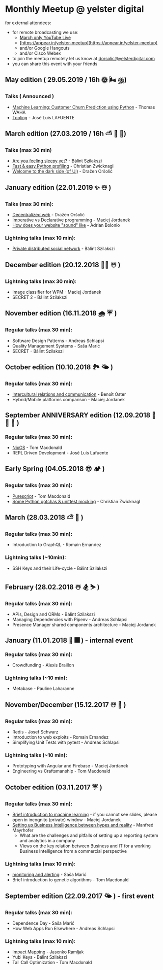 # Monthly Meetup @ yelster digital

for external attendees:

- for remote broadcasting we use:
  - [March only YouTube Live](https://youtu.be/10e-BvWVTdQ)
  - [https://appear.in/yelster-meetup](https://appear.in/yelster-meetup)
  - and/or Google Hangouts
  - and/or Cisco Webex
- to join the meetup remotely let us know at dorsolic@yelsterdigital.com
- you can share this event with your friends

## May edition ( 29.05.2019 / 16h 🌞 🌬 ⛈)

### Talks ( Announced )

- [Machine Learning: Customer Churn Prediction using Python]() - Thomas WAHA
- [Tooling]() - José Luis LAFUENTE

## March edition (27.03.2019 / 16h ⛅ 🌿 🌷)

### Talks (max 30 min)

- [Are you feeling sleepy yet?](https://slides.com/szbalint/are-you-feeling-sleepy-yet/) - Bálint Szilakszi
- [Fast & easy Python profiling](https://github.com/yelsterdigital/monthly-meetup/blob/master/pdfs/2019_March/Fast-and-easy-Python-Profiling.pdf) - Christian Zwicknagl
- [Welcome to the dark side (of UI)](https://slides.com/glava11/darkside/) - Dražen Oršolić

## January edition (22.01.2019 ✨ ☃️ )

### Talks (max 30 min):

- [Decentralized web](https://slides.com/glava11/decentralizedweb/live#/) - Dražen Oršolić
- [Imperative vs Declarative programming](https://slides.com/maciejjordanek/imperative-vs-declarative-programming/fullscreen) - Maciej Jordanek
- [How does your website "sound" like](https://speakerdeck.com/bolonio/how-does-your-website-sound-like) - Adrian Bolonio

### Lightning talks (max 10 min):

- [Private distributed social network](https://fediverse.network/) - Bálint Szilakszi

## December edition (20.12.2018 🎅🏾 ☃️ )

### Lightning talks (max 30 min):

- Image classifier for WPM - Maciej Jordanek
- SECRET 2 - Bálint Szilakszi

## November edition (16.11.2018 🌧 ☔️ )

### Regular talks (max 30 min):

- Software Design Patterns - Andreas Schlapsi
- Quality Management Systems - Saša Marić
- SECRET - Bálint Szilakszi

## October edition (10.10.2018 🏞 🌤 )

### Regular talks (max 30 min):

- [Intercultural relations and communication](https://docs.google.com/presentation/d/10LWMO1NdYwpAAK3NY7xFwi-LIWvs5jXmJfOiYyqr96U/edit?usp=sharing) - Benoît Oster
- Hybrid/Mobile platforms comparison - Maciej Jordanek

## September ANNIVERSARY edition (12.09.2018 🚀 🎊 🎂 )

### Regular talks (max 30 min):

- [NixOS](https://docs.google.com/presentation/d/1oaLeZ83ug8pHORV6jeC7dgKqPRspBt4PKhBvJMxRO8w/edit#slide=id.p1) - Tom Macdonald
- REPL Driven Development - José Luis Lafuente

## Early Spring (04.05.2018 😎 🏕 )

### Regular talks (max 30 min):

- [Purescript](https://docs.google.com/presentation/d/1iCpu96uQpSfkOJs83J7Rx1kk9unw9BkIBi8TBJxubyw/edit?usp=sharing) - Tom Macdonald
- [Some Python gotchas & unittest mocking](https://drive.google.com/open?id=1hmKLwDSHUd0qxeU9EF8mn79ZFPpFo1e9_1C7Pg5B6yI) - Christian Zwicknagl

## March (28.03.2018 ⛅️ 🥚 )

### Regular talks (max 30 min):

- Introduction to GraphQL - Romain Ernandez

### Lightning talks (~10min):

- SSH Keys and their Life-cycle - Bálint Szilakszi

## February (28.02.2018 ☃️ 🏂 ⛷ )

### Regular talks (max 30 min):

- APIs, Design and ORMs - Bálint Szilakszi
- Managing Dependencies with Pipenv - Andreas Schlapsi
- Presence Manager shared components architecture - Maciej Jordanek

## January (11.01.2018 🎇 🎆 ) - internal event

### Regular talks (max 30 min):

- Crowdfunding - Alexis Braillon

### Lightning talks (~10 min):

- Metabase - Pauline Laharanne

## November/December (15.12.2017 ☃️ 🎄 )

### Regular talks (max 30 min):

- Redis - Josef Schwarz
- Introduction to web exploits - Romain Ernandez
- Simplifying Unit Tests with pytest - Andreas Schlapsi

### Lightning talks (~10 min):

- Prototyping with Angular and Firebase - Maciej Jordanek
- Engineering vs Craftsmanship - Tom Macdonald

## October edition (03.11.2017 ☔️ )

### Regular talks (max 30 min):

- [Brief introduction to machine learning](http://slides.com/maciejjordanek/brief-introduction-to-ml) - if you cannot see slides, please open in incognito (private) window - Maciej Jordanek
- [Setting up Business Intelligence between hypes and reality](https://docs.google.com/presentation/d/1T_sB55Q1FAuTB3EK1dJi7yyCb8aMQACwoRLcwNwwRys/edit) - Manfred Mayrhofer
  - What are the challenges and pitfalls of setting up a reporting system and analytics in a company
  - Views on the key relation between Business and IT for a working Business Intelligence from a commercial perspective

### Lightning talks (max 10 min):

- [monitoring and alerting](https://github.com/yelsterdigital/monthly-meetup/blob/master/pdfs/2017_October/monitoring-and-alerting.pdf) - Saša Marić
- Brief introduction to genetic algorithms - Tom Macdonald

## September edition (22.09.2017 🌤 ) - first event

### Regular talks (max 30 min):

- Dependence Day - Saša Marić
- How Web Apps Run Elsewhere - Andreas Schlapsi

### Lightning talks (max 10 min):

- Impact Mapping - Jasenko Ramljak
- Yubi Keys - Bálint Szilakszi
- Tail Call Optimization - Tom Macdonald
